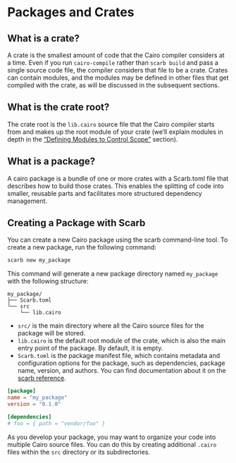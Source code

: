 # Packages and Crates

## What is a crate?
A crate is the smallest amount of code that the Cairo compiler considers at a time. Even if you run `cairo-compile` rather than `scarb build` and pass a single source code file, the compiler considers that file to be a crate. Crates can contain modules, and the modules may be defined in other files that get compiled with the crate, as will be discussed in the subsequent sections.

## What is the crate root?
The crate root is the `lib.cairo` source file that the Cairo compiler starts from and makes up the root module of your crate (we’ll explain modules in depth in the [“Defining Modules to Control Scope”](./ch06-02-defining-modules-to-control-scope.md) section).

## What is a package?
A cairo package is a bundle of one or more crates with a Scarb.toml file that describes how to build those crates. This enables the splitting of code into smaller, reusable parts and facilitates more structured dependency management.

## Creating a Package with Scarb

You can create a new Cairo package using the scarb command-line tool. To create a new package, run the following command:

```bash
scarb new my_package
```

This command will generate a new package directory named `my_package` with the following structure:

```
my_package/
├── Scarb.toml
└── src
    └── lib.cairo
```

- `src/` is the main directory where all the Cairo source files for the package will be stored.
- `lib.cairo` is the default root module of the crate, which is also the main entry point of the package. By default, it is empty.
- `Scarb.toml` is the package manifest file, which contains metadata and configuration options for the package, such as dependencies, package name, version, and authors. You can find documentation about it on the [scarb reference](https://docs.swmansion.com/scarb/docs/reference/manifest.html).

```toml
[package]
name = "my_package"
version = "0.1.0"

[dependencies]
# foo = { path = "vendor/foo" }
```

As you develop your package, you may want to organize your code into multiple Cairo source files. You can do this by creating additional `.cairo` files within the `src` directory or its subdirectories.
